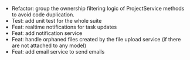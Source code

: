 - Refactor: group the ownership filtering logic of ProjectService methods to avoid code duplication.
- Test: add unit test for the whole suite
- Feat: realtime notifications for task updates
- Feat: add notification service
- Feat: handle orphaned files created by the file upload service (if there are not attached to any model)
- Feat: add email service to send emails